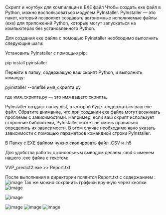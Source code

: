 Скрипт и ноутбук для компиляции в EXE файл
Чтобы создать exe файл в Python, можно воспользоваться модулем PyInstaller. PyInstaller — это пакет, который позволяет создавать автономные исполняемые файлы (exe) для приложений Python, которые могут запускаться на компьютерах без установленного Python.

Для создания exe файла с помощью PyInstaller необходимо выполнить следующие шаги:

Установить PyInstaller с помощью pip:

pip install pyinstaller

Перейти в папку, содержащую ваш скрипт Python, и выполнить команду:

pyinstaller --onefile имя_скрипта.py

где имя_скрипта.py — это имя вашего скрипта.

PyInstaller создаст папку dist, в которой будет содержаться ваш exe файл.
Обратите внимание, что при создании exe файла могут возникать проблемы с зависимостями. Например, если ваш скрипт использует сторонние библиотеки, PyInstaller может не смочь правильно определить их зависимости. В этом случае необходимо явно указать зависимости с помощью параметров командной строки PyInstaller.

В Папку с EXE файлом нужно скопировать файл .CSV  и .h5 

Для удобства работы с консольным выводом делаем .cmd с именем нашего .exe файла c текстом:

VVP_predict2.exe >> Report.txt

После выполнения в директории появится Report.txt c содержанием :
![image](https://github.com/terrainternship/PAH/assets/126348122/5042b111-bcb1-46dc-91b5-d388fdd673b6)
Так же можно сохранить графики вручную через кнопки 
![image](https://github.com/terrainternship/PAH/assets/126348122/9684a5c8-5e01-4b71-8c95-7248edbb768c)


![image](https://github.com/terrainternship/PAH/assets/126348122/45ea9a2b-ed70-4c5b-9349-2656c49e999c)


![image](https://github.com/terrainternship/PAH/assets/126348122/27873d79-e442-48a1-847d-1fe2786fc837)
![image](https://github.com/terrainternship/PAH/assets/126348122/fbd8da2f-7473-4e9f-9834-c8612cbe6867)
![image](https://github.com/terrainternship/PAH/assets/126348122/d4abebbc-3687-4b4d-9de9-5e6805629271)
